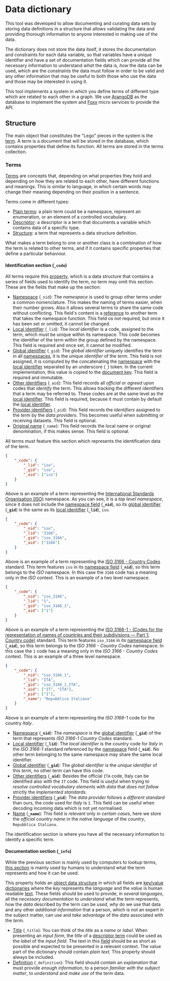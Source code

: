 # Data dictionary

This tool was developed to allow documenting and curating data sets by storing data definitions in a structure that allows validating the data and providing thorough information to anyone interested in making use of the data.

The dictionary does not store the data itself, it stores the documentation and constraints for each data variable, so that variables have a unique identifier and have a set of documentation fields which can provide all the necessary information to understand *what* the data is, *how* the data can be used, which are the *constraints* the data must follow in order to be valid and any other information that may be useful to both those who use the data and those may be interested in using it.

This tool implements a system in which you define terms of different type which are related to each other in a graph. We use [ArangoDB](https://www.arangodb.com) as the database to implement the system and [Foxx](https://www.arangodb.com/docs/stable/foxx.html) micro services to provide the API.

## Structure

The main object that constitutes the "Lego" pieces in the system is the [term](_term.md). A term is a document that will be stored in the database, which contains properties that define its function. All terms are stored in the terms collection.

### Terms

[Terms](_term.md) are concepts that, depending on what properties they hold and depending on how they are related to each other, have different functions and meanings. This is similar to language, in which certain words may change their meaning depending on their position in a sentence.

Terms come in different types:

- [Plain terms](_term.md): a plain term could be a namespace, represent an enumeration, or an element of a controlled vocabulary.
- [Descriptor](_term_descriptor.md): a descriptor is a term that documents a variable which contains data of a specific type.
- [Structure](_term_object.md): a term that represents a data structure definition.

What makes a term belong to one or another class is a combination of how the term is related to other terms, and if it contains specific properties that define a particular behaviour.

#### Identification section (`_code`)

All terms require this [property](_code.md), which is a data structure that contains a series of fields used to identify the term, no term may omit this section. These are the fields that make up the section:

- [Namespace](_nid.md) (`_nid`): The *namespace* is used to group other terms under a common nomenclature. This makes the naming of terms easier, when their number grows. Also it allows several terms to share the same code without conflicting. This field's content is a [reference](gid.md) to another term that takes the namespace function. This field os not required, but once it has been set or omitted, it cannot be changed.
- [Local identifier](_lid.md) (`_lid`): The *local identifier* is a code, assigned to the term, which must be unique within its namespace. This code becomes the identifier of the term within the group defined by the namespace. This field is required and once set, it cannot be modified.
- [Global identifier](_gid.md) (`_gid`): The *global identifier* uniquely identifies the term in all [namespaces](_nid.md), it is the *unique identifier* of the *term*. This field is not assigned, it is computed  by the concatenating the [namespace](_nid.md) with the [local identifier](_lid.md) separated by an underscore (`_`) token. In the current implementation, this value is copied to the [document key](_key). This field is required and immutable.
- [Other identifiers](_aid.md) (`_aid`): This field records all *official* or *agreed* upon codes that *identify* the term. This allows tracking the different identifiers that a term may be referred to. These codes are at the same level as the [local identifier](_lid.md). This field is required, because it must contain by default the [local identifier](_lid.md).
- [Provider identifiers](_pid.md) (`_pid`): This field records the *identifiers* assigned to the *term* by the *data providers*. This becomes useful when submitting or receiving datasets. This field is optional.
- [Original name](_name.md) (`_name`): This field records the local name or original denomination, if this makes sense. This field is optional.

All terms must feature this section which represents the identification data of the term.

```json
{
	"_code": {
		"_lid": "iso",
		"_gid": "iso",
		"_aid": ["iso"]
	}
}
```

Above is an example of a term representing the [International Standards Organisation (ISO)](https://www.iso.org/home.html) namespace. As you can see, it is a *top level namespace*, since it does not include the [namespace field](_nid.md) (**`_nid`**), so its [global identifier](_gid.md) (**`_gid`**) is the same as its [local identifier](_lid.md) (**`_lid`**), `iso`.

```json
{
	"_code": {
		"_nid": "iso",
		"_lid": "3166",
		"_gid": "iso_3166",
		"_aid": ["3166"]
	}
}
```

Above is an example of a term representing the [ISO 3166 - Country Codes](https://www.iso.org/iso-3166-country-codes.htmlhttps://www.iso.org/iso-3166-country-codes.html) standard. This term features `iso` in its [namespace field](_nid.md) (**`_nid`**), so this term belongs to the *ISO* namespace. In this case the `3166` code has a meaning only in the *ISO* context. This is an example of a two level namespace.

```json
{
	"_code": {
		"_nid": "iso_3166",
		"_lid": "1",
		"_gid": "iso_3166_1",
		"_aid": ["1"]
	}
}
```

Above is an example of a term representing the [ISO 3166-1 - (Codes for the representation of names of countries and their subdivisions — Part 1: Country code)](https://en.wikipedia.org/wiki/ISO_3166-1) standard. This term features `iso_3166` in its [namespace field](_nid.md) (**`_nid`**), so this term belongs to the *ISO 3166 - Country Codes* namespace. In this case the `1` code has a meaning only in the *ISO 3166 - Country Codes* context. This is an example of a three level namespace.

```json
{
	"_code": {
		"_nid": "iso_3166_1",
		"_lid": "ITA",
		"_gid": "iso_3166_1_ITA",
		"_aid": ["IT", "ITA"],
		"_pid": ["I"],
		"_name": "Repubblica Italiana"
	}
}
```

Above is an example of a term representing the *ISO 3166-1* code for the country *Italy*.

- [Namespace](_nid.md) (**`_nid`**): The *namespace* is the [global identifier](_gid.md) (**`_gid`**) of the term that represents *ISO 3166-1 Country Codes* standard.
- [Local identifier](_lid.md) (**`_lid`**): The *local identifier* is the country code for *Italy* in the *ISO 3166-1* standard referenced by the [namespace](_nid.md) field (**`_nid`**). No other term belonging to the same namespace may share the same local identifier.
- [Global identifier](_gid.md) (**`_gid`**): The *global identifier* is the *unique identifier* of this *term*, no other term can have this code.
- [Other identifiers](_aid.md) (**`_aid`**): Besides the official `ITA` code, Italy can be identified also with the `IT` code. This field is *useful* when trying to *resolve controlled vocabulary elements* with *data* that *does not follow* strictly the *implemented standards*.
- [Provider identifiers](_pid.md) (**`_pid`**): The *data provider* follows a *different standard* than ours, the code used for *Italy* is `I`. This field can be useful when decoding incoming data which is not yet normalised.
- [Name](_name) (**`_name`**): This field is *relevant* only in *certain cases*, here we store the *official country name* in the *native language* of the *country*, `Repubblica Italiana`.

The identification section is where you have all the necessary information to identify a specific term.

#### Documentation section (`_info`)

While the previous section is mainly used by computers to lookup terms, [this section](_info.md) is mainly used by humans to understand what the term represents and how it can be used.

This property holds an [object data structure](_type_object.md) in which all fields are [key/value dictionaries](_dict.md) where the *key* represents the *language* and the *value* is human readable [text](_type_string.md). These fields should be used to provide, in *several languages*, all the *necessary documentation* to *understand* what the term represents, how the *data* described by the term can be *used*, *why* do we use that data and any other *additional information* that a person, which is not an expert in the subject matter, can use and *take advantage* of the *data* associated with the *term*.

- [Title](_title.md) (`_title`): You can think of the *title* as a *name* or *label*. When presenting an *input form*, the *title* of a [descriptor term](_term_descriptor.md) could be used as the *label* of the *input field*. The text in this [field](_title.md) should be as short as possible and expected to be presented in a relevant context. The value part of the dictionary should contain *plain text*. This property should always be included.
- [Definition](_definition.md) (`_definition`): This field should *contain* an *explanation* that must provide *enough information*, to a person *familiar with the subject matter*, to *understand* and *make use* of the term data. 
